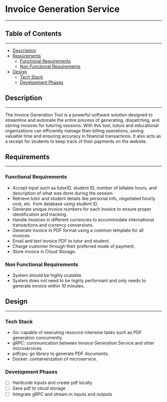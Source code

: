 # Invoice Generation Service
***
## Table of Contents
***
- [Description](#description)
- [Requirements](#requirements)
  - [Functional Requirements](#functional-requirements)
  - [Non Functional Requirements](#non-functional-requirements)
- [Design](#design)
  - [Tech Stack](#tech-stack)
  - [Development Phases](#development-phases)
## Description
***
The Invoice Generation Tool is a powerful software solution designed to streamline and automate the entire process of generating, dispatching, and storing invoices for tutoring sessions. With this tool, tutors and educational organizations can efficiently manage their billing operations, saving valuable time and ensuring accuracy in financial transactions. It also acts as a receipt for students to keep track of their payments on the website.
## Requirements
***
### Functional Requirements
* Accept input such as tutorID, student ID, number of billable hours, and description of what was done during the session.
* Retrieve tutor and student details like personal info, negotiated hourly cost, etc. from database using student ID.
* Generate unique invoice numbers for each invoice to ensure proper identification and tracking.
* Handle invoices in different currencies to accommodate international transactions and currency conversions.
* Generate invoice in PDF format using a common template for all invoices.
* Email and text invoice PDF to tutor and student.
* Charge customer through their preferred mode of payment.
* Store invoice in Cloud Storage.

### Non Functional Requirements
* System should be highly scalable.
* System does not need to be highly performant and only needs to generate invoice within 10 minutes.

## Design
***
### Tech Stack
* Go: capable of executing resource intensive tasks such as PDF generation concurrently.
* gRPC: communication between Invoice Generation Service and other microservices.
* pdfcpu: go library to generate PDF documents.
* Docker: containerization of microservice.

### Development Phases
- [ ] Hardcode inputs and create pdf locally
- [ ] Save pdf to cloud storage
- [ ] Integrate gRPC and stream in inputs and outputs

